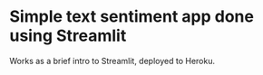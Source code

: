 # Simple text sentiment app done using Streamlit

Works as a brief intro to Streamlit, deployed to Heroku.
